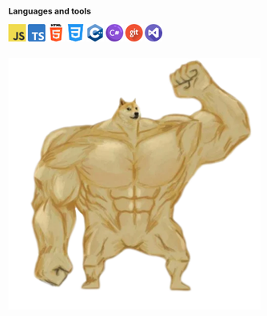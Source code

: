 ### **Languages and tools**
<code><img height="35" src="https://raw.githubusercontent.com/github/explore/80688e429a7d4ef2fca1e82350fe8e3517d3494d/topics/javascript/javascript.png"></code>
<code><img height="35" src="https://github.com/blvckmarker/blvckmarker/blob/main/root/typescript.png"></code>
<code><img height="35" src="https://github.com/blvckmarker/blvckmarker/blob/main/root/html.png"></code>
<code><img height="35" src="https://github.com/blvckmarker/blvckmarker/blob/main/root/css.png"></code>
<code><img height="35" src="https://github.com/blvckmarker/blvckmarker/blob/main/root/cplus.png"></code>
<code><img height="35" src="https://github.com/blvckmarker/blvckmarker/blob/main/root/csharp.png"></code>
<code><img height="35" src="https://github.com/blvckmarker/blvckmarker/blob/main/root/git.png"></code>
<code><img height="35" src="https://github.com/blvckmarker/blvckmarker/blob/main/root/visual-studio.png"></code>
<br/><br/>

<p align="center">
<img src="https://github.com/blvckmarker/blvckmarker/blob/main/root/sticker.png"/>
</p>
